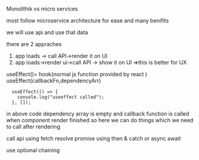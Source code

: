 Monolithik vs micro services

most follow microservice architecture for ease and many benifits

we will use api and use that data

there are 2 appraches

1. app loads -> call API->render it on UI
2. app loads->render ui->call API -> show it on UI =>this is better for UX

useEffect()= hook(normal js function provided by react )
useEffect(callbackFn,dependencyArr)

```
  useEffect(() => {
    console.log("useeffect called");
  }, []);
```

in above code dependency array is empty and callback function is called when component render finished
so here we can do things which we need to call after rendering

call api using fetch resolve promise using
then & catch
or
async await

use optional chaining
